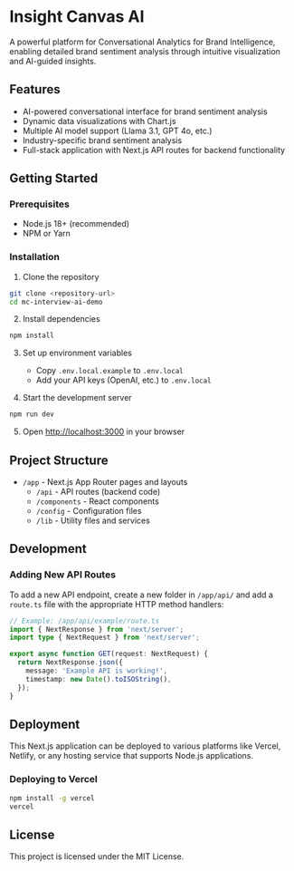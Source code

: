 # Insight Canvas AI

A powerful platform for Conversational Analytics for Brand Intelligence, enabling detailed brand sentiment analysis through intuitive visualization and AI-guided insights.

## Features

- AI-powered conversational interface for brand sentiment analysis
- Dynamic data visualizations with Chart.js
- Multiple AI model support (Llama 3.1, GPT 4o, etc.)
- Industry-specific brand sentiment analysis
- Full-stack application with Next.js API routes for backend functionality

## Getting Started

### Prerequisites

- Node.js 18+ (recommended)
- NPM or Yarn

### Installation

1. Clone the repository
```bash
git clone <repository-url>
cd mc-interview-ai-demo
```

2. Install dependencies
```bash
npm install
```

3. Set up environment variables
   - Copy `.env.local.example` to `.env.local`
   - Add your API keys (OpenAI, etc.) to `.env.local`

4. Start the development server
```bash
npm run dev
```

5. Open [http://localhost:3000](http://localhost:3000) in your browser

## Project Structure

- `/app` - Next.js App Router pages and layouts
  - `/api` - API routes (backend code)
  - `/components` - React components
  - `/config` - Configuration files
  - `/lib` - Utility files and services

## Development

### Adding New API Routes

To add a new API endpoint, create a new folder in `/app/api/` and add a `route.ts` file with the appropriate HTTP method handlers:

```typescript
// Example: /app/api/example/route.ts
import { NextResponse } from 'next/server';
import type { NextRequest } from 'next/server';

export async function GET(request: NextRequest) {
  return NextResponse.json({
    message: 'Example API is working!',
    timestamp: new Date().toISOString(),
  });
}
```

## Deployment

This Next.js application can be deployed to various platforms like Vercel, Netlify, or any hosting service that supports Node.js applications.

### Deploying to Vercel

```bash
npm install -g vercel
vercel
```

## License

This project is licensed under the MIT License.